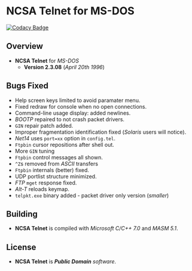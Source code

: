 # NCSA Telnet for MS-DOS

[![Codacy Badge](https://api.codacy.com/project/badge/Grade/3a88f2fd173745ecbb06840427b046f8)](https://app.codacy.com/gh/BAN-AI-Communications/ncsa-telnet-dos?utm_source=github.com&utm_medium=referral&utm_content=BAN-AI-Communications/ncsa-telnet-dos&utm_campaign=Badge_Grade_Settings)

## Overview

- **NCSA Telnet** for _MS-DOS_
  - **Version 2.3.08** (_April 20th 1996_)

## Bugs Fixed

- Help screen keys limited to avoid paramater menu.
- Fixed redraw for console when no open connections.
- Command-line usage display: added newlines.
- _BOOTP_ repaired to not crash packet drivers.
- `GIN` repair patch added.
- Improper fragmentation identification fixed (_Solaris_ users will notice).
- _Net14_ uses `port=xx` option in `config.tel`.
- `Ftpbin` cursor repositions after shell out.
- More `GIN` tuning
- `Ftpbin` control messages all shown.
- `^Z`s removed from _ASCII_ transfers
- `Ftpbin` internals (better) fixed.
- UDP portlist structure minimized.
- _FTP_ `mget` response fixed.
- _Alt-T_ reloads keymap.
- `telpkt.exe` binary added - packet driver only version (_smaller_)

## Building

- **NCSA Telnet** is compiled with _Microsoft C/C++ 7.0_ and _MASM 5.1_.

## License

- **NCSA Telnet** is _**Public Domain** software_.
